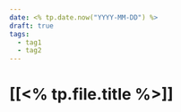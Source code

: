 ```yaml
---
date: <% tp.date.now("YYYY-MM-DD") %>
draft: true
tags:
  - tag1
  - tag2
---
```

# [[<% tp.file.title %>]]
